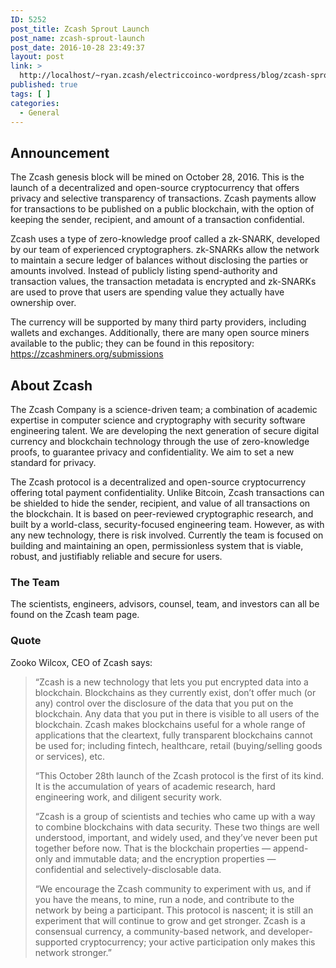 ```yaml
---
ID: 5252
post_title: Zcash Sprout Launch
post_name: zcash-sprout-launch
post_date: 2016-10-28 23:49:37
layout: post
link: >
  http://localhost/~ryan.zcash/electriccoinco-wordpress/blog/zcash-sprout-launch/
published: true
tags: [ ]
categories:
  - General
---
```

<h2>Announcement</h2>
The Zcash genesis block will be mined on October 28, 2016. This is the launch of a decentralized and open-source cryptocurrency that offers privacy and selective transparency of transactions. Zcash payments allow for transactions to be published on a public blockchain, with the option of keeping the sender, recipient, and amount of a transaction confidential.

Zcash uses a type of zero-knowledge proof called a zk-SNARK, developed by our team of experienced cryptographers. zk-SNARKs allow the network to maintain a secure ledger of balances without disclosing the parties or amounts involved. Instead of publicly listing spend-authority and transaction values, the transaction metadata is encrypted and zk-SNARKs are used to prove that users are spending value they actually have ownership over.

The currency will be supported by many third party providers, including wallets and exchanges. Additionally, there are many open source miners available to the public; they can be found in this repository: <a href="https://zcashminers.org/submissions">https://zcashminers.org/submissions</a>
<h2>About Zcash</h2>
The Zcash Company is a science-driven team; a combination of academic expertise in computer science and cryptography with security software engineering talent. We are developing the next generation of secure digital currency and blockchain technology through the use of zero-knowledge proofs, to guarantee privacy and confidentiality. We aim to set a new standard for privacy.

The Zcash protocol is a decentralized and open-source cryptocurrency offering total payment confidentiality. Unlike Bitcoin, Zcash transactions can be shielded to hide the sender, recipient, and value of all transactions on the blockchain. It is based on peer-reviewed cryptographic research, and built by a world-class, security-focused engineering team. However, as with any new technology, there is risk involved. Currently the team is focused on building and maintaining an open, permissionless system that is viable, robust, and justifiably reliable and secure for users.
<h3>The Team</h3>
The scientists, engineers, advisors, counsel, team, and investors can all be found on the Zcash team page.
<h3>Quote</h3>
Zooko Wilcox, CEO of Zcash says:
<blockquote class="wp-block-quote">“Zcash is a new technology that lets you put encrypted data into a blockchain. Blockchains as they currently exist, don’t offer much (or any) control over the disclosure of the data that you put on the blockchain. Any data that you put in there is visible to all users of the blockchain. Zcash makes blockchains useful for a whole range of applications that the cleartext, fully transparent blockchains cannot be used for; including fintech, healthcare, retail (buying/selling goods or services), etc.

“This October 28th launch of the Zcash protocol is the first of its kind. It is the accumulation of years of academic research, hard engineering work, and diligent security work.

“Zcash is a group of scientists and techies who came up with a way to combine blockchains with data security. These two things are well understood, important, and widely used, and they’ve never been put together before now. That is the blockchain properties — append-only and immutable data; and the encryption properties — confidential and selectively-disclosable data.

“We encourage the Zcash community to experiment with us, and if you have the means, to mine, run a node, and contribute to the network by being a participant. This protocol is nascent; it is still an experiment that will continue to grow and get stronger. Zcash is a consensual currency, a community-based network, and developer-supported cryptocurrency; your active participation only makes this network stronger.”</blockquote>